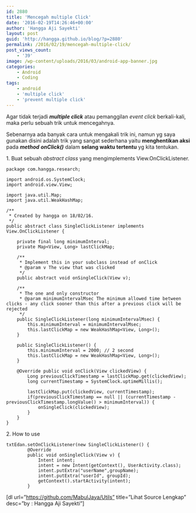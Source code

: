 ```yaml
---
id: 2880
title: 'Mencegah multiple Click'
date: '2016-02-19T14:26:46+00:00'
author: 'Hangga Aji Sayekti'
layout: post
guid: 'http://hangga.github.io/blog/?p=2880'
permalink: /2016/02/19/mencegah-multiple-click/
post_views_count:
    - '39'
image: /wp-content/uploads/2016/03/android-app-banner.jpg
categories:
    - Android
    - Coding
tags:
    - android
    - 'multiple click'
    - 'prevent multiple click'
---
```


Agar tidak terjadi ***multiple click*** atau pemanggilan *event click* berkali-kali, maka perlu sebuah trik untuk mencegahnya.

Sebenarnya ada banyak cara untuk mengakali trik ini, namun yg saya gunakan disini adalah trik yang sangat sederhana yaitu **menghentikan aksi** pada ***method*** ***onClick()*** dalam **selang waktu tertentu** yg kita tentukan.

1\. Buat sebuah *<span class="pl-k">abstract</span> <span class="pl-k">class </span>*<span class="pl-k">yang mengimplements <span class="pl-e">View</span>.<span class="pl-e">OnClickListener.</span></span>

```
package com.hangga.research;

import android.os.SystemClock;
import android.view.View;

import java.util.Map;
import java.util.WeakHashMap;

/**
 * Created by hangga on 18/02/16.
 */
public abstract class SingleClickListener implements View.OnClickListener {

    private final long minimumInterval;
    private Map<View, Long> lastClickMap;

    /**
     * Implement this in your subclass instead of onClick
     * @param v The view that was clicked
     */
    public abstract void onSingleClick(View v);

    /**
     * The one and only constructor
     * @param minimumIntervalMsec The minimum allowed time between clicks - any click sooner than this after a previous click will be rejected
     */
    public SingleClickListener(long minimumIntervalMsec) {
        this.minimumInterval = minimumIntervalMsec;
        this.lastClickMap = new WeakHashMap<View, Long>();
    }

    public SingleClickListener() {
        this.minimumInterval = 2000; // 2 second
        this.lastClickMap = new WeakHashMap<View, Long>();
    }

    @Override public void onClick(View clickedView) {
        Long previousClickTimestamp = lastClickMap.get(clickedView);
        long currentTimestamp = SystemClock.uptimeMillis();

        lastClickMap.put(clickedView, currentTimestamp);
        if(previousClickTimestamp == null || (currentTimestamp - previousClickTimestamp.longValue() > minimumInterval)) {
            onSingleClick(clickedView);
        }
    }
}
```

2\. How to use

```
txtEdan.setOnClickListener(new SingleClickListener() {
        @Override
        public void onSingleClick(View v) {
        	Intent intent;
            intent = new Intent(getContext(), UserActivity.class);
            intent.putExtra("userName",groupName);
            intent.putExtra("userId", groupId);
            getContext().startActivity(intent);
     	}
```

\[dl url=”https://github.com/MabulJaya/Utils” title=”Lihat Source Lengkap” desc=”by : Hangga Aji Sayekti”\]